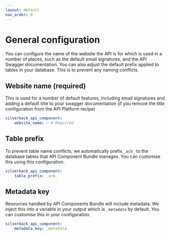 ```yaml
---
layout: default
nav_order: 0
---
```

# General configuration

You can configure the name of the website the API is for which is used in a number of places, such as the default email signatures, and the API Swagger documentation. You can also adjust the default prefix applied to tables in your database. This is to prevent any naming conflicts.

## Website name (required)

This is used for a number of default features, including email signatures and adding a default title to your swagger documentation (if you remove the title configuration from the API Platform recipe)

```yaml
silverback_api_component:
    website_name: ~ # Required
```

## Table prefix

To prevent table name conflicts, we automatically prefix `_acb_` to the database tables that API Component Bundle manages. You can customise this using this configuration.

```yaml
silverback_api_component:
    table_prefix: _acb_
```

## Metadata key

Resources handled by API Components Bundle will include metadata. We inject this into a variable in your output which is `_metadata` by default. You can customise this in your configuration.

```yaml
silverback_api_component:
    metadata_key: _metadata
```
